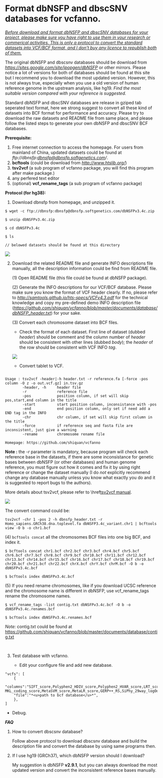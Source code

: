 
Format dbNSFP and dbscSNV databases for vcfanno.
==================================

*<u>Before download and format dbNSFP and dbscSNV databases for your project, please make sure you have right to use them in your research or commerical activities. This is only a protocol to convert the standard datasets into VCF/BCF format, and I don't buy any licence to republish both of them.</u>*

 The original dbNSFP and dbscsnv databases should be download from *https://sites.google.com/site/jpopgen/dbNSFP* or other mirrors. Please notice a lot of versions for both of databases should be found at this site but I recommend  you to download the most updated version. However, this is not always true, especially when you use a old version of human reference genome in the upstream analysis, like hg19. *Find the most suitable version compared with your reference is suggested.*



Standard dbNSFP and dbscSNV databases are release in gziped tab seperated text format, here we strong suggest to convert all these kind of datasets into BCF format for performance and accuracy. Please try to download the raw datasets and README file from same place, and please follow the listed steps to generate your own dbNSFP and dbscSNV BCF databases.



**Prerequisite:**

1. Free internet connection to access the homepage. For users from mainland of China, updated datasets could be found at *ftp://dbnsfp:dbnsfp@dbnsfp.softgenetics.com/*.
2. **bcftools**  (could be download from *http://www.htslib.org/*)
3. **tsv2vcf**    (a sub program of vcfanno package, you will find this program after make package.)
4. any perfered text editor
5. (optional) **vcf_rename_tags** (a sub program of vcfanno package)




**Protocol (for hg38):**

1. Download dbnsfp from homepage, and unzipped it.

```
$ wget -c ftp://dbnsfp:dbnsfp@dbnsfp.softgenetics.com/dbNSFPv3.4c.zip

$ unzip dbNSFPv3.4c.zip

$ cd dbNSFPv3.4c

$ ls

// belowed datasets should be found at this directory
```
   ![](https://github.com/shiquan/vcfanno/blob/master/documents/database/dbNSFP_files.png)


2. Download the related README file and generate INFO descriptions file manually, all the description information could be find from README file.

   (1) Open README file (this file could be found at dbNSFP package).

   (2) Generate the INFO descriptions for our VCF/BCF database. Please make sure you know the format of VCF header clearly. If no, please refer to *http://samtools.github.io/hts-specs/VCFv4.3.pdf* for the technical knowledge and copy my pre-defined demo INFO description file (*https://github.com/shiquan/vcfanno/blob/master/documents/database/dbNSFP_header.txt*) for your sake.

   (3)  Convert each chromosome dataset into BCF files. 

   * Check the format of each dataset. First line of dataset (dubbed *header*) should be comment and the column number of *header* should be consistent with other lines (dubbed *body*); the *header* of the row should be consistent with VCF INFO *tag*.

   ![](https://github.com/shiquan/vcfanno/blob/master/documents/database/dbNSFP_header.png)

   * Convert tablet to VCF.
```

Usage : tsv2vcf -header|-h header.txt -r reference.fa [-force -pos column -O z -o out.vcf.gz] in.tsv.gz
        -header, -h     header file
        -r              reference file
        -pos            position column, if set will skip pos,start,end column in the title
        -start          start position column, inconsistance with -pos
        -end            end position column, only set if need add a END tag in the INFO
        -chr            chr column, if set will skip first column in the title
        -force          if reference seq and fasta file are inconsistent, just give a warning
        -rename         chromosome rename file

Homepage: https://github.com/shiquan/vcfanno

```

**Note :**  the *-r* parameter is mandatory, because program will check each reference base in the datasets, if there are some inconsistance for genetic bases between dbNSFP (or other databases) and human genome reference, you must figure out how it comes and fix it by using right reference or change the dataset manually (I do *not* explicitly recommend change any database manually unless you know what exactly you do and it is suggested to report bugs to the authors).

More details about tsv2vcf, please refer to \href[tsv2vcf manual](https://github.com/shiquan/vcfanno/blob/master/documents/tsv2vcf_manual.md).

   ![](https://github.com/shiquan/vcfanno/blob/master/documents/database/tsv2vcf_con.png)

   The convert command could be:

```
tsv2vcf -chr 1 -pos 2 -h dbnsfp_header.txt -r Homo_sapiens.GRCh38.dna.toplevel.fa dbNSFP3.4c_variant.chr1 | bcftools view -O b -o chr1.bcf
```


   (4)  `bcftools concat` all the chromosomes BCF files into one big BCF, and index it.

```
$ bcftools concat chr1.bcf chr2.bcf chr3.bcf chr4.bcf chr5.bcf chr6.bcf chr7.bcf chr8.bcf chr9.bcf chr10.bcf chr11.bcf chr12.bcf chr13.bcf chr14.bcf chr15.bcf chr16.bcf chr17.bcf chr18.bcf chr19.bcf chr20.bcf chr21.bcf chr22.bcf chrX.bcf chrY.bcf chrM.bcf -O b -o dbNSFPv3.4c.bcf

$ bcftools index dbNSFPv3.4c.bcf 
```

   (5)  If you need rename chromosomes, like if you download UCSC reference and the chromosome name is different in dbNSFP, use vcf_rename_tags rename the chromosome names.

```
$ vcf_rename_tags -list contig.txt dbNSFPv3.4c.bcf -O b -o dbNSFPv3.4c.renames.bcf

$ bcftools index dbNSFPv3.4c.renames.bcf

```
   *Note:* contig.txt could be found at https://github.com/shiquan/vcfanno/blob/master/documents/database/contig.txt

   ​

3. Test database with vcfanno.

   * Edit your configure file and add new database.
```
"vcfs": [
	{
		"columns":"SIFT_score,Polyphen2_HDIV_score,Polyphen2_HVAR_score,LRT_score,LRT_pred,MutationTaster_score,MutationTaster_pred,MutationAssessor_pred,FATHMM_pred,PROVEAN_pred,CADD_raw,fathmm-MKL_coding_score,MetaSVM_score,MetaLR_score,GERP++_RS,SiPhy_29way_logOdds",
	"file":"*<u>path to bcf database</u>*",
	},
]
```

   * Debug.




***FAQ***

1. How to convert dbscsnv database?

   Follow above protocol to download dbscsnv database and build the description file and convert the database by using same programs then.

2. If I use hg19 (GRCh37), which dbNSFP version should I download?

   My suggestion is dbNSFP **v2.9.1**, but you can always download the most updated version and convert the inconsistent reference bases manually.
